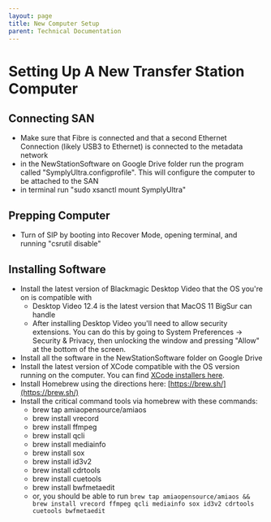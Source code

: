 ```yaml
---
layout: page
title: New Computer Setup
parent: Technical Documentation
---
```

# Setting Up A New Transfer Station Computer

## Connecting SAN

- Make sure that Fibre is connected and that a second Ethernet Connection (likely USB3 to Ethernet) is connected to the metadata network
- in the NewStationSoftware on Google Drive folder run the program called "SymplyUltra.configprofile". This will configure the computer to be attached to the SAN
- in terminal run "sudo xsanctl mount SymplyUltra"

## Prepping Computer

- Turn of SIP by booting into Recover Mode, opening terminal, and running "csrutil disable"

## Installing Software

- Install the latest version of Blackmagic Desktop Video that the OS you're on is compatible with
  - Desktop Video 12.4 is the latest version that MacOS 11 BigSur can handle
  - After installing Desktop Video you'll need to allow security extensions. You can do this by going to System Preferences -> Security & Privacy, then unlocking the window and pressing "Allow" at the bottom of the screen.
- Install all the software in the NewStationSoftware folder on Google Drive
- Install the latest version of XCode compatible with the OS version running on the computer. You can find [XCode installers here](https://xcodereleases.com/).
- Install Homebrew using the directions here: [https://brew.sh/](https://brew.sh/)
- Install the critical command tools via homebrew with these commands:
  * brew tap amiaopensource/amiaos
  * brew install vrecord
  * brew install ffmpeg
  * brew install qcli
  * brew install mediainfo
  * brew install sox
  * brew install id3v2
  * brew install cdrtools
  * brew install cuetools
  * brew install bwfmetaedit
  * or, you should be able to run `brew tap amiaopensource/amiaos && brew install vrecord ffmpeg qcli mediainfo sox id3v2 cdrtools cuetools bwfmetaedit`
